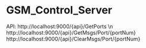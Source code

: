 # GSM_Control_Server
API:
http://localhost:9000/{api}/GetPorts \n
http://localhost:9000/{api}/GetMsgs/Port/{portNum}
http://localhost:9000/{api}/ClearMsgs/Port/{portNum}

